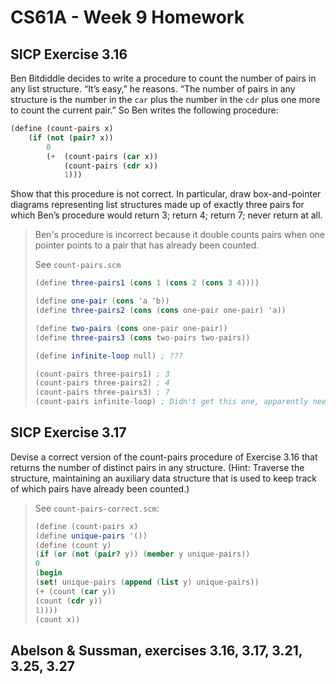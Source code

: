 # CS61A - Week 9 Homework

## SICP Exercise 3.16

Ben Bitdiddle decides to write a procedure to count the number of pairs in any list structure. “It’s easy,” he reasons. “The number of pairs in any structure is the number in the `car` plus the number in the `cdr` plus one more to count the current pair.” So Ben writes the following procedure:

```scheme
(define (count-pairs x)
    (if (not (pair? x))
        0
        (+  (count-pairs (car x))
            (count-pairs (cdr x))
            1)))
```

Show that this procedure is not correct. In particular, draw box-and-pointer diagrams representing list structures made up of exactly three pairs for which Ben’s procedure would return 3; return 4; return 7; never return at all.

> Ben's procedure is incorrect because it double counts pairs when one pointer points to a pair that has already been counted.
>
> See `count-pairs.scm`
>
> ```scheme
> (define three-pairs1 (cons 1 (cons 2 (cons 3 4))))
>
> (define one-pair (cons 'a 'b))
> (define three-pairs2 (cons (cons one-pair one-pair) 'a))
>
> (define two-pairs (cons one-pair one-pair))
> (define three-pairs3 (cons two-pairs two-pairs))
>
> (define infinite-loop null) ; ???
>
> (count-pairs three-pairs1) ; 3
> (count-pairs three-pairs2) ; 4
> (count-pairs three-pairs3) ; 7
> (count-pairs infinite-loop) ; Didn't get this one, apparently needed to use >make-cycle
> ```

## SICP Exercise 3.17

Devise a correct version of the count-pairs procedure of Exercise 3.16 that returns the number of distinct pairs in any structure. (Hint: Traverse the structure, maintaining an auxiliary data structure that is used to keep track of which pairs have already been counted.)

> See `count-pairs-correct.scm`:
>
> ```scheme
> (define (count-pairs x)
> (define unique-pairs '())
> (define (count y)
> (if (or (not (pair? y)) (member y unique-pairs))
> 0
> (begin
> (set! unique-pairs (append (list y) unique-pairs))
> (+ (count (car y))
> (count (cdr y))
> 1))))
> (count x))
> ```

## Abelson & Sussman, exercises 3.16, 3.17, 3.21, 3.25, 3.27
